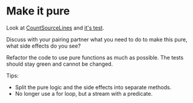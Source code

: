 # Make it pure

Look at [CountSourceLines](CountSourceLines.js) and [it's test](../../../test/ts/ex_pure/CountSourceLines.test.js).

Discuss with your pairing partner what you need to do to make this pure, what side effects do you see?

Refactor the code to use pure functions as much as possible. The tests should stay green and cannot be changed.

Tips:

- Split the pure logic and the side effects into separate methods.
- No longer use a for loop, but a stream with a predicate.